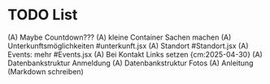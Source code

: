 # TODO List

(A) Maybe Countdown???
(A) kleine Container Sachen machen
(A) Unterkunftsmöglichkeiten #unterkunft.jsx
(A) Standort #Standort.jsx
(A) Events: mehr #Events.jsx
(A) Bei Kontakt Links setzen {cm:2025-04-30}
(A) Datenbankstruktur Anmeldung
(A) Datenbankstruktur Fotos
(A) Anleitung (Markdown schreiben)
